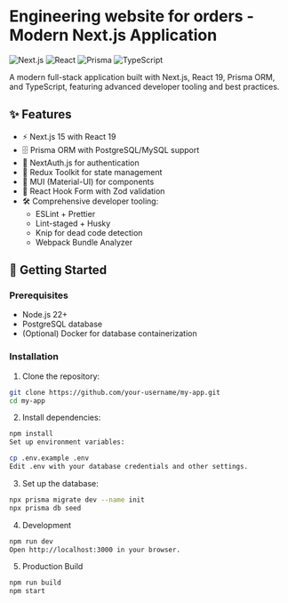 # Engineering website for orders - Modern Next.js Application

![Next.js](https://img.shields.io/badge/Next.js-15.3.3-000000?logo=next.js)
![React](https://img.shields.io/badge/React-19.1.0-61DAFB?logo=react)
![Prisma](https://img.shields.io/badge/Prisma-6.9.0-2D3748?logo=prisma)
![TypeScript](https://img.shields.io/badge/TypeScript-5.0.0-3178C6?logo=typescript)

A modern full-stack application built with Next.js, React 19, Prisma ORM, and TypeScript, featuring advanced developer tooling and best practices.

## ✨ Features

- ⚡ Next.js 15 with React 19
- 🗄️ Prisma ORM with PostgreSQL/MySQL support
- 🔐 NextAuth.js for authentication
- 🧰 Redux Toolkit for state management
- 🎨 MUI (Material-UI) for components
- 📝 React Hook Form with Zod validation
- 🛠️ Comprehensive developer tooling:
  - ESLint + Prettier
  - Lint-staged + Husky
  - Knip for dead code detection
  - Webpack Bundle Analyzer

## 🚀 Getting Started

### Prerequisites

- Node.js 22+
- PostgreSQL database
- (Optional) Docker for database containerization

### Installation

1. Clone the repository:

```bash
git clone https://github.com/your-username/my-app.git
cd my-app
```

2. Install dependencies:

```bash
npm install
Set up environment variables:
```

```bash
cp .env.example .env
Edit .env with your database credentials and other settings.
```

3. Set up the database:

```bash
npx prisma migrate dev --name init
npx prisma db seed
```

4. Development

```bash
npm run dev
Open http://localhost:3000 in your browser.
```

5. Production Build

```bash
npm run build
npm start
```
